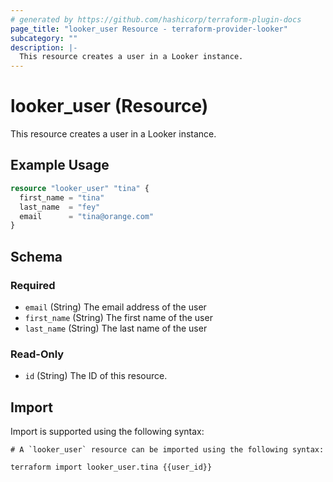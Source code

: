 ```yaml
---
# generated by https://github.com/hashicorp/terraform-plugin-docs
page_title: "looker_user Resource - terraform-provider-looker"
subcategory: ""
description: |-
  This resource creates a user in a Looker instance.
---
```


# looker_user (Resource)

This resource creates a user in a Looker instance.

## Example Usage

```terraform
resource "looker_user" "tina" {
  first_name = "tina"
  last_name  = "fey"
  email      = "tina@orange.com"
}
```

<!-- schema generated by tfplugindocs -->
## Schema

### Required

- `email` (String) The email address of the user
- `first_name` (String) The first name of the user
- `last_name` (String) The last name of the user

### Read-Only

- `id` (String) The ID of this resource.

## Import

Import is supported using the following syntax:

```shell
# A `looker_user` resource can be imported using the following syntax:

terraform import looker_user.tina {{user_id}}
```
